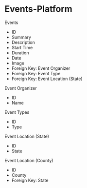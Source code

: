 # Events-Platform

Events
- ID
- Summary
- Description
- Start Time
- Duration
- Date
- Image
- Foreign Key: Event Organizer
- Foreign Key: Event Type
- Foreign Key: Event Location (State)

Event Organizer
- ID
- Name

Event Types
- ID
- Type 

Event Location (State)
- ID
- State 

Event Location (County)
- ID
- County
- Foreign Key: State



